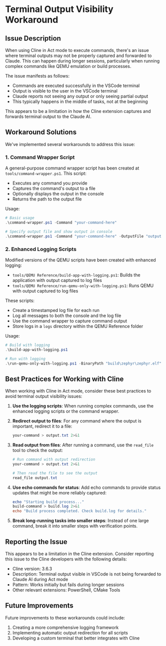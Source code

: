 # Terminal Output Visibility Workaround

## Issue Description

When using Cline in Act mode to execute commands, there's an issue where terminal outputs may not be properly captured and forwarded to Claude. This can happen during longer sessions, particularly when running complex commands like QEMU emulation or build processes.

The issue manifests as follows:

- Commands are executed successfully in the VSCode terminal
- Output is visible to the user in the VSCode terminal
- Claude reports not seeing any output or only seeing partial output
- This typically happens in the middle of tasks, not at the beginning

This appears to be a limitation in how the Cline extension captures and forwards terminal output to the Claude AI.

## Workaround Solutions

We've implemented several workarounds to address this issue:

### 1. Command Wrapper Script

A general-purpose command wrapper script has been created at `tools/command-wrapper.ps1`. This script:

- Executes any command you provide
- Captures the command's output to a file
- Optionally displays the output in the console
- Returns the path to the output file

Usage:

```powershell
# Basic usage
.\command-wrapper.ps1 -Command "your-command-here"

# Specify output file and show output in console
.\command-wrapper.ps1 -Command "your-command-here" -OutputFile "output.log" -ShowOutput
```

### 2. Enhanced Logging Scripts

Modified versions of the QEMU scripts have been created with enhanced logging:

- `tools/QEMU Reference/build-app-with-logging.ps1`: Builds the application with output captured to log files
- `tools/QEMU Reference/run-qemu-only-with-logging.ps1`: Runs QEMU with output captured to log files

These scripts:

- Create a timestamped log file for each run
- Log all messages to both the console and the log file
- Use the command wrapper to capture command output
- Store logs in a `logs` directory within the QEMU Reference folder

Usage:

```powershell
# Build with logging
.\build-app-with-logging.ps1

# Run with logging
.\run-qemu-only-with-logging.ps1 -BinaryPath "build\zephyr\zephyr.elf"
```

## Best Practices for Working with Cline

When working with Cline in Act mode, consider these best practices to avoid terminal output visibility issues:

1. **Use the logging scripts**: When running complex commands, use the enhanced logging scripts or the command wrapper.

2. **Redirect output to files**: For any command where the output is important, redirect it to a file:

   ```powershell
   your-command > output.txt 2>&1
   ```

3. **Read output from files**: After running a command, use the `read_file` tool to check the output:

   ```powershell
   # Run command with output redirection
   your-command > output.txt 2>&1

   # Then read the file to see the output
   read_file output.txt
   ```

4. **Use echo commands for status**: Add echo commands to provide status updates that might be more reliably captured:

   ```powershell
   echo "Starting build process..."
   build-command > build.log 2>&1
   echo "Build process completed. Check build.log for details."
   ```

5. **Break long-running tasks into smaller steps**: Instead of one large command, break it into smaller steps with verification points.

## Reporting the Issue

This appears to be a limitation in the Cline extension. Consider reporting this issue to the Cline developers with the following details:

- Cline version: 3.6.3
- Description: Terminal output visible in VSCode is not being forwarded to Claude AI during Act mode
- Pattern: Works initially but fails during longer sessions
- Other relevant extensions: PowerShell, CMake Tools

## Future Improvements

Future improvements to these workarounds could include:

1. Creating a more comprehensive logging framework
2. Implementing automatic output redirection for all scripts
3. Developing a custom terminal that better integrates with Cline
